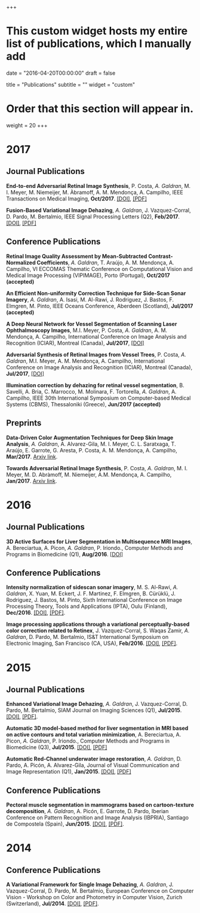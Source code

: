 +++
# This custom widget hosts my entire list of publications, which I manually add

date = "2016-04-20T00:00:00"
draft = false

title = "Publications"
subtitle = ""
widget = "custom"

# Order that this section will appear in.
weight = 20
+++

# 2017
##  **Journal Publications**
**End-to-end Adversarial Retinal Image Synthesis**, P. Costa, *A. Galdran*, M. I. Meyer, M. Niemeijer, M. Àbramoff, A. M. Mendonça, A. Campilho, IEEE Transactions on Medical Imaging, **Oct/2017**. [[DOI]](https://doi.org/10.1109/TMI.2017.2759102), [[PDF]](pdf/tmi_2017.pdf )

**Fusion-Based Variational Image Dehazing**, *A. Galdran*, J. Vazquez-Corral, D. Pardo, M. Bertalmio, IEEE Signal Processing Letters (Q2), **Feb/2017**. [[DOI]](https://doi.org/10.1109/LSP.2016.2643168), [[PDF]](https://bird.bcamath.org/handle/20.500.11824/659)

## **Conference Publications**
**Retinal Image Quality Assessment by Mean-Subtracted Contrast-Normalized Coefficients**, *A. Galdran*, T. Araújo, A. M. Mendonça, A. Campilho, VI ECCOMAS Thematic Conference on Computational Vision and Medical Image Processing (VIPIMAGE), Porto (Portugal), **Oct/2017 (accepted)**

**An Efficient Non-uniformity Correction Technique for Side-Scan Sonar Imagery**, *A. Galdran*, A. Isasi, M. Al-Rawi, J. Rodriguez, J. Bastos, F. Elmgren, M. Pinto, IEEE Oceans Conference, Aberdeen (Scotland), **Jul/2017 (accepted)**

**A Deep Neural Network for Vessel Segmentation of Scanning Laser Ophthalmoscopy Images**, M.I. Meyer, P. Costa, *A. Galdran*, A. M. Mendonça, A. Campilho, International Conference on Image Analysis and Recognition (ICIAR), Montreal (Canada), **Jul/2017**, [[DOI]](https://doi.org/10.1007/978-3-319-59876-5_56)

**Adversarial Synthesis of Retinal Images from Vessel Trees**, P. Costa, *A. Galdran*, M.I. Meyer, A. M. Mendonça, A. Campilho, International Conference on Image Analysis and Recognition (ICIAR), Montreal (Canada), **Jul/2017**, [[DOI]](https://doi.org/10.1007/978-3-319-59876-5_57)

**Illumination correction by dehazing for retinal vessel segmentation**, B. Savelli, A. Bria, C. Marrocco, M. Molinara, F. Tortorella, *A. Galdran*, A. Campilho, IEEE 30th International Symposium on Computer-based Medical Systems (CBMS), Thessaloniki (Greece), **Jun/2017 (accepted)**

## **Preprints**
**Data-Driven Color Augmentation Techniques for Deep Skin Image Analysis**, *A. Galdran*, A. Alvarez-Gila, M. I. Meyer, C. L. Saratxaga, T. Araújo, E. Garrote, G. Aresta, P. Costa, A. M. Mendonça, A. Campilho, **Mar/2017**. [Arxiv link](https://arxiv.org/pdf/1703.03702).

**Towards Adversarial Retinal Image Synthesis**, P. Costa, *A. Galdran*, M. I. Meyer, M. D. Abràmoff, M. Niemeijer, A.M. Mendonça, A. Campilho, **Jan/2017**. [Arxiv link](https://arxiv.org/pdf/1701.08974).

# 2016
##  **Journal Publications**
**3D Active Surfaces for Liver Segmentation in Multisequence MRI Images**, A. Bereciartua, A. Picon, *A. Galdran*, P. Iriondo., Computer Methods and Programs in Biomedicine (Q1), **Aug/2016**. [[DOI]](https://doi.org/10.1016/j.cmpb.2016.04.028)

## **Conference Publications**
**Intensity normalization of sidescan sonar imagery**, M. S. Al-Rawi, *A. Galdran*, X. Yuan, M. Eckert, J. F. Martinez, F. Elmgren, B. Cürüklü, J. Rodriguez, J. Bastos, M. Pinto, Sixth International Conference on Image Processing Theory, Tools and Applications (IPTA), Oulu (Finland), **Dec/2016**. [[DOI]](https://doi.org/10.1109/IPTA.2016.7820967), [[PDF]](https://www.researchgate.net/publication/312561003_Intensity_normalization_of_sidescan_sonar_imagery).

**Image processing applications through a variational perceptually-based color correction related to Retinex**, J. Vazquez-Corral, S. Waqas Zamir, *A. Galdran*, D. Pardo, M. Bertalmio, IS&T International Symposium on Electronic Imaging, San Francisco (CA, USA), **Feb/2016**. [[DOI]](https://doi.org/10.2352/ISSN.2470-1173.2016.6.RETINEX-317), [[PDF]](http://www.ingentaconnect.com/content/ist/ei/2016/00002016/00000006/art00010?crawler=true).

# 2015
##  **Journal Publications**
**Enhanced Variational Image Dehazing**, *A. Galdran*, J. Vazquez-Corral, D. Pardo, M. Bertalmio, SIAM Journal on Imaging Sciences (Q1), **Jul/2015**. [[DOI]](https://doi.org/10.1137/15M1008889), [[PDF]](http://www.dtic.upf.edu/~jvazquez/VariationalDehazing_EVID_final_LR.pdf).

**Automatic 3D model-based method for liver segmentation in MRI based on active contours and total variation minimization**, A. Bereciartua, A. Picon, *A. Galdran*, P. Iriondo., Computer Methods and Programs in Biomedicine (Q3), **Jul/2015**. [[DOI]](https://doi.org/10.1016/j.bspc.2015.04.005), [[PDF]](https://pdfs.semanticscholar.org/3b61/5d40216680c21aa7dc852011a1b403d35c27.pdf)

**Automatic Red-Channel underwater image restoration**, *A. Galdran*, D. Pardo, A. Picón, A. Alvarez-Gila, Journal of Visual Communication and Image Representation (Q1), **Jan/2015**. [[DOI]](https://doi.org/10.1016/j.jvcir.2014.11.006), [[PDF]](http://www.academia.edu/download/40429159/Automatic_Red-Channel_underwater_image_r20151127-13023-t6apld.pdf)

## **Conference Publications**

**Pectoral muscle segmentation in mammograms based on cartoon-texture decomposition**, *A. Galdran*, A. Picón, E. Garrote, D. Pardo, Iberian Conference on Pattern Recognition and Image Analysis (IBPRIA), Santiago de Compostela (Spain), **Jun/2015**. [[DOI]](https://doi.org/10.1007/978-3-319-19390-8_66), [[PDF]](http://dsp.tecnalia.com/bitstream/handle/11556/200/IbPRIA2015_Galdran_camera_ready.pdf?sequence=1&isAllowed=y).


# 2014
## **Conference Publications**
**A Variational Framework for Single Image Dehazing**, *A. Galdran*, J. Vazquez-Corral, D. Pardo, M. Bertalmio, European Conference on Computer Vision - Workshop on Color and Photometry in Computer Vision, Zurich (Switzerland), **Jul/2014**. [[DOI]](https://doi.org/10.1007/978-3-319-16199-0_18), [[PDF]](http://ip4ec.upf.edu/system/files/publications/Galdranetaleccvw.pdf).
